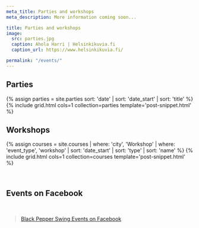 ```yaml
---
meta_title: Parties and workshops
meta_description: More information coming soon...

title: Parties and workshops
image:
  src: parties.jpg
  caption: Ahola Harri | Helsinkikuvia.fi
  caption_url: https://www.helsinkikuvia.fi/

permalink: "/events/"
---
```


## Parties

{% assign parties = site.parties sort: 'date' | sort: 'date_start' | sort: 'title' %}
{% include grid.html cols=1 collection=parties template='post-snippet.html' %}


## Workshops

{% assign courses = site.courses | where: 'city', 'Workshop' | where: 'event_type', 'workshop' | sort: 'date_start' | sort: 'type' | sort: 'name' %}
{% include grid.html cols=1 collection=courses template='post-snippet.html' %}

<div class="t60 b60">&nbsp;</div>

## Events on Facebook
<br>

<div class="fb-page" data-href="https://www.facebook.com/blackpepperswing/" data-tabs="events" data-width="320" data-height="480" data-small-header="true" data-adapt-container-width="true" data-hide-cover="false" data-show-facepile="true"><blockquote cite="https://www.facebook.com/blackpepperswing/" class="fb-xfbml-parse-ignore"><a href="https://www.facebook.com/blackpepperswing/">Black Pepper Swing Events on Facebook</a></blockquote></div>

